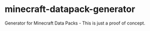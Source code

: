 # minecraft-datapack-generator
Generator for Minecraft Data Packs - This is just a proof of concept.
